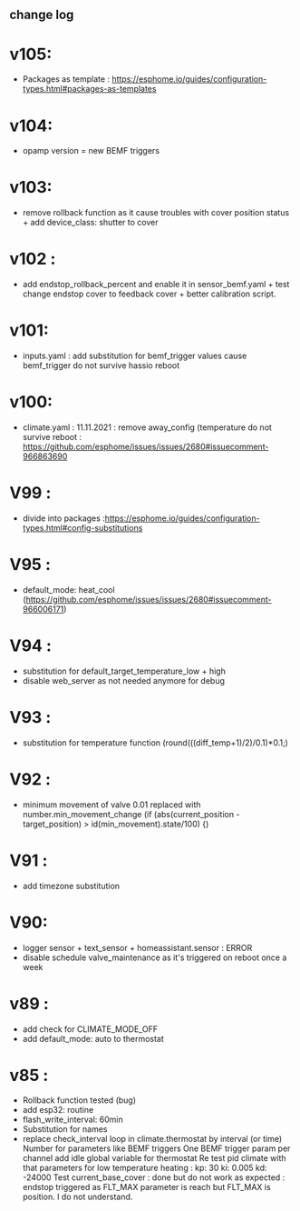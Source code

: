 ## change log 
# v105:
* Packages as template : https://esphome.io/guides/configuration-types.html#packages-as-templates
# v104:
* opamp version = new BEMF triggers
# v103:
* remove rollback function as it cause troubles with cover position status + add device_class: shutter to cover
# v102 :
* add endstop_rollback_percent and enable it in sensor_bemf.yaml + test change endstop cover to feedback cover + better calibration script.
# v101:
* inputs.yaml : add substitution for bemf_trigger values cause bemf_trigger do not survive hassio reboot
# v100:
* climate.yaml : 11.11.2021 : remove away_config (temperature do not survive reboot : https://github.com/esphome/issues/issues/2680#issuecomment-966863690
# V99 :
* divide into packages :https://esphome.io/guides/configuration-types.html#config-substitutions
# V95 :
* default_mode: heat_cool (https://github.com/esphome/issues/issues/2680#issuecomment-966006171)
# V94 :
* substitution for default_target_temperature_low + high
* disable web_server as not needed anymore for debug
# V93 :
* substitution for temperature function (round(((diff_temp+1)/2)/0.1)*0.1;)
# V92 :
* minimum movement of valve 0.01 replaced with number.min_movement_change (if (abs(current_position - target_position) > id(min_movement).state/100) {)
# V91 :
* add timezone substitution
# V90:
* logger sensor + text_sensor + homeassistant.sensor : ERROR
* disable schedule valve_maintenance as it's triggered on reboot once a week
# v89 : 
* add check for CLIMATE_MODE_OFF 
* add default_mode: auto to thermostat
# v85 :
* Rollback function tested (bug)
* add esp32: routine
* flash_write_interval: 60min
* Substitution for names
* replace check_interval loop in climate.thermostat by interval (or time)
Number for parameters like BEMF triggers
One BEMF trigger param per channel
add idle global variable for thermostat
Re test pid climate with that parameters  for low temperature heating :  kp: 30 ki: 0.005 kd: -24000
Test current_base_cover : done but do not work  as expected : endstop triggered as FLT_MAX parameter is reach but FLT_MAX is position. I do not understand.
